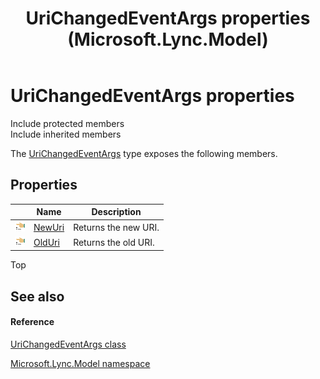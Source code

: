 ﻿---
title: UriChangedEventArgs properties (Microsoft.Lync.Model)
TOCTitle: UriChangedEventArgs properties
ms:assetid: Properties.T:Microsoft.Lync.Model.UriChangedEventArgs_DI_3_UC_OCS14MrefLyncWPF
ms:mtpsurl: https://msdn.microsoft.com/en-us/library/microsoft.lync.model.urichangedeventargs_di_3_uc_ocs14mreflyncwpf_properties(v=office.15)
ms:contentKeyID: 48601541
ms.date: 07/28/2014
mtps_version: v=office.15
---

# UriChangedEventArgs properties

Include protected members  
Include inherited members  

The [UriChangedEventArgs](urichangedeventargs-class-microsoft-lync-model_2.md) type exposes the following members.

## Properties

<table>
<thead>
<tr class="header">
<th> </th>
<th>Name</th>
<th>Description</th>
</tr>
</thead>
<tbody>
<tr class="odd">
<td><img src="images/JJ275421.pubproperty(Office.15).gif" title="Public property" alt="Public property" /></td>
<td><a href="urichangedeventargs-newuri-property-microsoft-lync-model_2.md">NewUri</a></td>
<td>Returns the new URI.</td>
</tr>
<tr class="even">
<td><img src="images/JJ275421.pubproperty(Office.15).gif" title="Public property" alt="Public property" /></td>
<td><a href="urichangedeventargs-olduri-property-microsoft-lync-model_2.md">OldUri</a></td>
<td>Returns the old URI.</td>
</tr>
</tbody>
</table>


Top

## See also

#### Reference

[UriChangedEventArgs class](urichangedeventargs-class-microsoft-lync-model_2.md)

[Microsoft.Lync.Model namespace](microsoft-lync-model-namespace_2.md)

